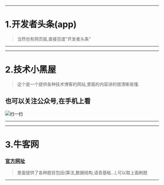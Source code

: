 ------
# 1.开发者头条(app)
> 当然也有网页版,直接百度"开发者头条"

------

------
# 2.技术小黑屋
> 这个是一个提供各种技术博客的网站,里面的内容讲的很清晰易懂.

## 也可以关注公众号,在手机上看
![扫一扫](http://7jpolu.com1.z0.glb.clouddn.com/wechat_gongzhonghao_droidyue.com.jpg)

------

------
# 3.牛客网
### [官方网址](http://www.nowcoder.com)
> 里面提供了各种题目包括(算法,数据结构,语音基础...),可以取上面刷题

------